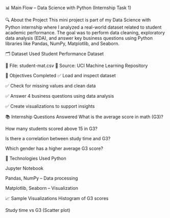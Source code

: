 📊 Main Flow – Data Science with Python (Internship Task 1)

🔍 About the Project
This mini project is part of my Data Science with Python internship where I analyzed a real-world dataset related to student academic performance. The goal was to perform data cleaning, exploratory data analysis (EDA), and answer key business questions using Python libraries like Pandas, NumPy, Matplotlib, and Seaborn.

🗂 Dataset Used
Student Performance Dataset

📁 File: student-mat.csv
📌 Source: UCI Machine Learning Repository

📌 Objectives Completed
✅ Load and inspect dataset

✅ Check for missing values and clean data

✅ Answer 4 business questions using data analysis

✅ Create visualizations to support insights

📚 Internship Questions Answered
What is the average score in math (G3)?

How many students scored above 15 in G3?

Is there a correlation between study time and G3?

Which gender has a higher average G3 score?

🔧 Technologies Used
Python

Jupyter Notebook

Pandas, NumPy – Data processing

Matplotlib, Seaborn – Visualization

📈 Sample Visualizations
Histogram of G3 scores

Study time vs G3 (Scatter plot)
